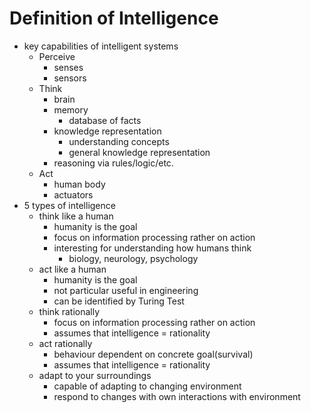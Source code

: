 # Definition of Intelligence
+ key capabilities of intelligent systems
	+ Perceive
		+ senses
		+ sensors
	+ Think
		+ brain
		+ memory
			+ database of facts
		+ knowledge representation
			+ understanding concepts
			+ general knowledge representation
		+ reasoning via rules/logic/etc.
	+ Act
		+ human body
		+ actuators
+ 5 types of intelligence
	+ think like a human
		+ humanity is the goal
		+ focus on information processing rather on action
		+ interesting for understanding how humans think
			+ biology, neurology, psychology
	+ act like a human
		+ humanity is the goal
		+ not particular useful in engineering
		+ can be identified by Turing Test
	+ think rationally
		+ focus on information processing rather on action
		+ assumes that intelligence = rationality
	+ act rationally
		+ behaviour dependent on concrete goal(survival)
		+ assumes that intelligence = rationality
	+ adapt to your surroundings
		+ capable of adapting to changing environment
		+ respond to changes with own interactions with environment


